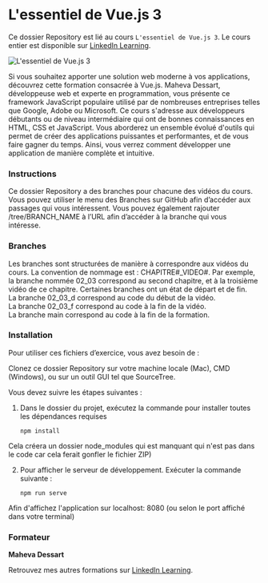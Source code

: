 # L'essentiel de Vue.js 3

Ce dossier Repository est lié au cours `L'essentiel de Vue.js 3`. Le cours entier est disponible sur [LinkedIn Learning][lil-course-url].

![L'essentiel de Vue.js 3][lil-thumbnail-url]

Si vous souhaitez apporter une solution web moderne à vos applications, découvrez cette formation consacrée à Vue.js. Maheva Dessart, développeuse web et experte en programmation, vous présente ce framework JavaScript populaire utilisé par de nombreuses entreprises telles que Google, Adobe ou Microsoft. Ce cours s'adresse aux développeurs débutants ou de niveau intermédiaire qui ont de bonnes connaissances en HTML, CSS et JavaScript. Vous aborderez un ensemble évolué d'outils qui permet de créer des applications puissantes et performantes, et de vous faire gagner du temps. Ainsi, vous verrez comment développer une application de manière complète et intuitive.

### Instructions 

Ce dossier Repository a des branches pour chacune des vidéos du cours. Vous pouvez utiliser le menu des Branches sur GitHub afin d’accéder aux passages qui vous intéressent. Vous pouvez également rajouter /tree/BRANCH_NAME à l’URL afin d’accéder à la branche qui vous intéresse. 

### Branches 

Les branches sont structurées de manière à correspondre aux vidéos du cours. La convention de nommage est : CHAPITRE#_VIDEO#. 
Par exemple, la branche nommée 02_03 correspond au second chapitre, et à la troisième vidéo de ce chapitre. Certaines branches ont un état de départ et de fin.  
La branche 02_03_d correspond au code du début de la vidéo.  
La branche 02_03_f correspond au code à la fin de la vidéo.  
La branche main correspond au code à la fin de la formation. 

### Installation 

Pour utiliser ces fichiers d’exercice, vous avez besoin de : 

Clonez ce dossier Repository sur votre machine locale (Mac), CMD (Windows), ou sur un outil GUI tel que SourceTree. 

Vous devez suivre les étapes suivantes :

1. Dans le dossier du projet, exécutez la commande pour installer toutes les dépendances requises

    ```
    npm install
    ```

Cela créera un dossier node_modules qui est manquant qui n'est pas dans le code car cela ferait gonfler le fichier ZIP)

2. Pour afficher le serveur de développement. Exécuter la commande suivante :

    ```
    npm run serve
    ```

Afin d'affichez l'application sur localhost: 8080 (ou selon le port affiché dans votre terminal)

### Formateur

**Maheva Dessart**

Retrouvez mes autres formations sur [LinkedIn Learning][lil-URL-trainer].

[0]: # (Replace these placeholder URLs with actual course URLs)
[lil-course-url]: https://www.linkedin.com/learning/l-essentiel-de-vue-js-3
[lil-thumbnail-url]: https://media-exp1.licdn.com/dms/image/C4D0DAQE8kl689yURcQ/learning-public-crop_675_1200/0/1605012675335?e=1646964000&v=beta&t=2Ik12VN2DFFzKCjrZqQFYltoNlMLsqt2PeWOhtoJjHY
[lil-URL-trainer]: https://www.linkedin.com/learning/instructors/maheva-dessart
